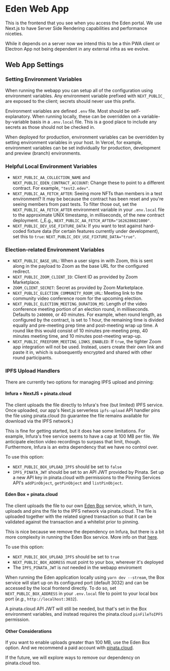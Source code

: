 # Eden Web App

This is the frontend that you see when you access the Eden portal. We use Next.js to have Server Side Rendering capabilities and performance niceties.

While it depends on a server now we intend this to be a thin PWA client or Electron App not being dependent in any external infra as we evolve.

## Web App Settings

### Setting Environment Variables

When running the webapp you can setup all of the configuration using environment variables. Any environment variable prefixed with `NEXT_PUBLIC_` are exposed to the client; secrets should never use this prefix.

Environment variables are defined `.env` file. Most should be self-explanatory. When running locally, these can be overridden on a variable-by-variable basis in a `.env.local` file. This is a good place to include any secrets as those should not be checked in.

When deployed for production, environment variables can be overridden by setting environment variables in your host. In Vercel, for example, environment variables can be set individually for production, development and preview (branch) environments.

### Helpful Local Environment Variables

-   `NEXT_PUBLIC_AA_COLLECTION_NAME` and `NEXT_PUBLIC_EDEN_CONTRACT_ACCOUNT`: Change these to point to a different contract. For example, `"test2.edev"`.
-   `NEXT_PUBLIC_AA_FETCH_AFTER`: Seeing more NFTs than members in a test environment? It may be because the contract has been reset and you're seeing members from past tests. To filter those out, set the `NEXT_PUBLIC_AA_FETCH_AFTER` environment variable in your `.env.local` file to the approximate UNIX timestamp, in milliseconds, of the new contract deployment. (\_E.g., `NEXT_PUBLIC_AA_FETCH_AFTER="1626286021000"`.
-   `NEXT_PUBLIC_DEV_USE_FIXTURE_DATA`: If you want to test against hard-coded fixture data (for certain features currently under development), set this to `true`: `NEXT_PUBLIC_DEV_USE_FIXTURE_DATA="true"`.

### Election-related Environment Variables

-   `NEXT_PUBLIC_BASE_URL`: When a user signs in with Zoom, this is sent along in the payload to Zoom as the base URL for the configured redirect.
-   `NEXT_PUBLIC_ZOOM_CLIENT_ID`: Client ID as provided by Zoom Marketplace.
-   `ZOOM_CLIENT_SECRET`: Secret as provided by Zoom Marketplace.
-   `NEXT_PUBLIC_ELECTION_COMMUNITY_ROOM_URL`: Meeting link to the community video conference room for the upcoming election.
-   `NEXT_PUBLIC_ELECTION_MEETING_DURATION_MS`: Length of the video conference meeting portion of an election round, in milliseconds. Defaults to `2400000`, or 40 minutes. For example, when round length, as configured by the contract, is set to 1 hour, the remaining time is divided equally and pre-meeting prep time and post-meeting wrap up time. A round like this would consist of 10 minutes pre-meeting prep, 40 minutes meeting time, and 10 minutes post-meeting wrap-up.
-   `NEXT_PUBLIC_FREEFORM_MEETING_LINKS_ENABLED`: If `true`, the tighter Zoom app integration will not be used. Instead, users create their own link and paste it in, which is subsequently encrypted and shared with other round participants.

### IPFS Upload Handlers

There are currently two options for managing IPFS upload and pinning:

#### Infura + NextJS + pinata.cloud

The client uploads the file directly to Infura's free (but limited) IPFS service. Once uploaded, our app's Next.js serverless `ipfs-upload` API handler pins the file using pinata.cloud (to guarantee the file remains available for download via the IPFS network.)

This is fine for getting started, but it does hae some limitations. For example, Infura's free service seems to have a cap at 100 MB per file. We anticipate election video recordings to surpass that limit, though. Furthermore, Infura is an extra dependency that we have no control over.

To use this option:

-   `NEXT_PUBLIC_BOX_UPLOAD_IPFS` should be set to `false`
-   `IPFS_PINATA_JWT` should be set to an API JWT provided by Pinata. Set up a new API key in pinata.cloud with permissions to the Pinning Services API's `addPinObject`, `getPinObject` and `listPinObject`.

#### Eden Box + pinata.cloud

The client uploads the file to our own [Eden Box](../box) service, which, in turn, uploads and pins the file to the IPFS network via pinata.cloud. The file is uploaded together with the related signed transaction so that it can be validated against the transaction and a whitelist prior to pinning.

This is nice because we remove the dependency on Infura, but there is a bit more complexity in running the Eden Box service. More info on that [here](../box/README.md).

To use this option:

-   `NEXT_PUBLIC_BOX_UPLOAD_IPFS` should be set to `true`
-   `NEXT_PUBLIC_BOX_ADDRESS` must point to your box, wherever it's deployed
-   The `IPFS_PINATA_JWT` is _not_ needed in the webapp enviroment

When running the Eden application locally using `yarn dev --stream`, the Box service will start up on its configured port (default 3032) and can be accessed by the local frontend directly. To do so, set `NEXT_PUBLIC_BOX_ADDRESS` in your `.env.local` file to point to your local box port (_e.g._, `http://localhost:3032`).

A pinata.cloud API JWT will still be needed, but that's set in the Box environment variables, and instead requires the pinata.cloud `pinFileToIPFS` permission.

#### Other Considerations

If you want to enable uploads greater than 100 MB, use the Eden Box option. And we recommend a paid account with [pinata.cloud](https://pinata.cloud).

If the future, we will explore ways to remove our dependency on pinata.cloud too.
